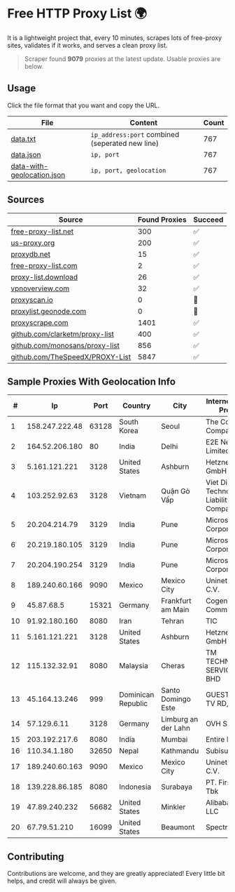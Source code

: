 
# Free HTTP Proxy List 🌍

It is a lightweight project that, every 10 minutes, scrapes lots of free-proxy sites, validates if it works, and serves a clean proxy list.


> Scraper found **9079** proxies at the latest update. Usable proxies are below.

## Usage

Click the file format that you want and copy the URL.


|File|Content|Count|
|----|-------|-----|
|[data.txt](https://raw.githubusercontent.com/themiralay/Proxy-List-World/master/data.txt)|`ip_address:port` combined (seperated new line)|767|
|[data.json](https://raw.githubusercontent.com/themiralay/Proxy-List-World/master/data.json)|`ip, port`|767|
|[data-with-geolocation.json](https://raw.githubusercontent.com/themiralay/Proxy-List-World/master/data-with-geolocation.json)|`ip, port, geolocation`|767|

## Sources

|Source|Found Proxies|Succeed|
|------|-------------|-------|
|[free-proxy-list.net](https://free-proxy-list.net)|300|✅|
|[us-proxy.org](https://www.us-proxy.org)|200|✅|
|[proxydb.net](http://proxydb.net)|15|✅|
|[free-proxy-list.com](https://free-proxy-list.com/?page=&port=&type%5B%5D=http&type%5B%5D=https&up_time=0&search=Search)|2|✅|
|[proxy-list.download](https://www.proxy-list.download/HTTP)|26|✅|
|[vpnoverview.com](https://vpnoverview.com/privacy/anonymous-browsing/free-proxy-servers)|32|✅|
|[proxyscan.io](https://www.proxyscan.io)|0|🚫|
|[proxylist.geonode.com](https://proxylist.geonode.com/api/proxy-list?limit=300&page=1&sort_by=lastChecked&sort_type=desc&protocols=http,https)|0|🚫|
|[proxyscrape.com](https://api.proxyscrape.com/v2/?request=displayproxies&protocol=http&timeout=10000&country=all&ssl=all&anonymity=all)|1401|✅|
|[github.com/clarketm/proxy-list](https://raw.githubusercontent.com/clarketm/proxy-list/master/proxy-list-raw.txt)|400|✅|
|[github.com/monosans/proxy-list](https://raw.githubusercontent.com/monosans/proxy-list/main/proxies/http.txt)|856|✅|
|[github.com/TheSpeedX/PROXY-List](https://raw.githubusercontent.com/TheSpeedX/PROXY-List/master/http.txt)|5847|✅|


## Sample Proxies With Geolocation Info

|#|Ip|Port|Country|City|Internet Service Provider|
|-|--|----|-------|----|-------------------------|
|1|158.247.222.48|63128|South Korea|Seoul|The Constant Company, LLC|
|2|164.52.206.180|80|India|Delhi|E2E Networks Limited|
|3|5.161.121.221|3128|United States|Ashburn|Hetzner Online GmbH|
|4|103.252.92.63|3128|Vietnam|Quận Gò Vấp|Viet Digital Technology Liability Company|
|5|20.204.214.79|3129|India|Pune|Microsoft Corporation|
|6|20.219.180.105|3129|India|Pune|Microsoft Corporation|
|7|20.204.190.254|3129|India|Pune|Microsoft Corporation|
|8|189.240.60.166|9090|Mexico|Mexico City|Uninet S.A. de C.V.|
|9|45.87.68.5|15321|Germany|Frankfurt am Main|Cogent Communications|
|10|91.92.180.160|8080|Iran|Tehran|TIC|
|11|5.161.121.221|3128|United States|Ashburn|Hetzner Online GmbH|
|12|115.132.32.91|8080|Malaysia|Cheras|TM TECHNOLOGY SERVICES SDN BHD|
|13|45.164.13.246|999|Dominican Republic|Santo Domingo Este|GUESTCHOICE TV RD, S.R.L|
|14|57.129.6.11|3128|Germany|Limburg an der Lahn|OVH SAS|
|15|203.192.217.6|8080|India|Mumbai|Entire In2Cable|
|16|110.34.1.180|32650|Nepal|Kathmandu|Subisu Cablenet|
|17|189.240.60.163|9090|Mexico|Mexico City|Uninet S.A. de C.V.|
|18|139.228.86.185|8080|Indonesia|Surabaya|PT. First Media, Tbk|
|19|47.89.240.232|56682|United States|Minkler|Alibaba.com LLC|
|20|67.79.51.210|16099|United States|Beaumont|Spectrum|



## Contributing

Contributions are welcome, and they are greatly appreciated! Every
little bit helps, and credit will always be given.


